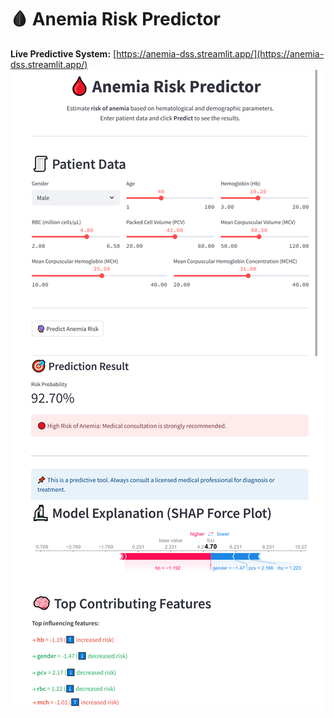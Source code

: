 # 🩸 Anemia Risk Predictor

**Live Predictive System:** [https://anemia-dss.streamlit.app/](https://anemia-dss.streamlit.app/)
![App Header](https://github.com/pjbk/anemia-DSS/blob/main/anemia-predictor-interface.jpg)
